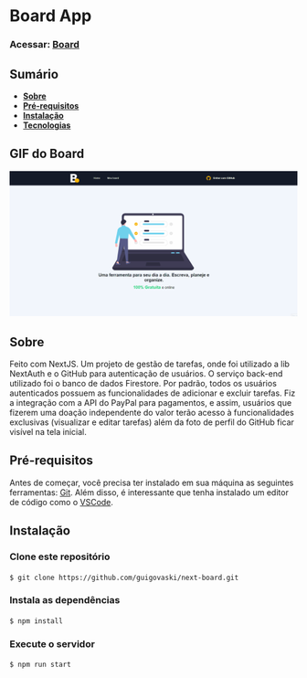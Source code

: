 # Board App

### Acessar: [Board](https://board-tasks-app.herokuapp.com/)

## Sumário
- **[Sobre](#sobre)**
- **[Pré-requisitos](#pré-requisitos)**
- **[Instalação](#instalação)**
- **[Tecnologias](#tecnologias)**

## GIF do Board

![Board](.github/assets/board.gif)

## Sobre

Feito com NextJS. Um projeto de gestão de tarefas, onde foi utilizado a lib NextAuth e o GitHub para autenticação de usuários. O serviço back-end utilizado foi o banco de dados Firestore. Por padrão, todos os usuários autenticados possuem as funcionalidades de adicionar e excluir tarefas. Fiz a integração com a API do PayPal para pagamentos, e assim, usuários que fizerem uma doação independente do valor terão acesso à funcionalidades exclusivas (visualizar e editar tarefas) além da foto de perfil do GitHub ficar visível na tela inicial.

## Pré-requisitos
Antes de começar, você precisa ter instalado em sua máquina as seguintes ferramentas: [Git](https://git-scm.com). Além disso, é interessante que tenha instalado um editor de código como o [VSCode](htts://code.visualstudio.com/).

## Instalação

### Clone este repositório
`$ git clone https://github.com/guigovaski/next-board.git`

### Instala as dependências
`$ npm install`

### Execute o servidor
`$ npm run start`
